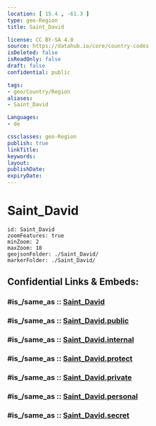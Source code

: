 ```yaml
---
location: [ 15.4 , -61.3 ] 
type: geo-Region
title: Saint_David

license: CC BY-SA 4.0
source: https://datahub.io/core/country-codes
isDeleted: false
isReadOnly: false
draft: false
confidential: public

tags:
- geo/Country/Region
aliases:
- Saint_David

Languages:
- de

cssclasses: geo-Region
publish: true
linkTitle: 
keywords: 
layout: 
publishDate: 
expiryDate: 
---
```


# Saint_David

```leaflet
id: Saint_David
zoomFeatures: true 
minZoom: 2 
maxZoom: 18
geojsonFolder: ./Saint_David/
markerFolder: ./Saint_David/
```


## Confidential Links & Embeds: 

### #is_/same_as :: [Saint_David](/_Standards/Earth/Continent/America~Caribbean/Dominica/parishes~Dominica/Saint_David.md) 

### #is_/same_as :: [Saint_David.public](/_public/Earth/Continent/America~Caribbean/Dominica/parishes~Dominica/Saint_David.public.md) 

### #is_/same_as :: [Saint_David.internal](/_internal/Earth/Continent/America~Caribbean/Dominica/parishes~Dominica/Saint_David.internal.md) 

### #is_/same_as :: [Saint_David.protect](/_protect/Earth/Continent/America~Caribbean/Dominica/parishes~Dominica/Saint_David.protect.md) 

### #is_/same_as :: [Saint_David.private](/_private/Earth/Continent/America~Caribbean/Dominica/parishes~Dominica/Saint_David.private.md) 

### #is_/same_as :: [Saint_David.personal](/_personal/Earth/Continent/America~Caribbean/Dominica/parishes~Dominica/Saint_David.personal.md) 

### #is_/same_as :: [Saint_David.secret](/_secret/Earth/Continent/America~Caribbean/Dominica/parishes~Dominica/Saint_David.secret.md)

